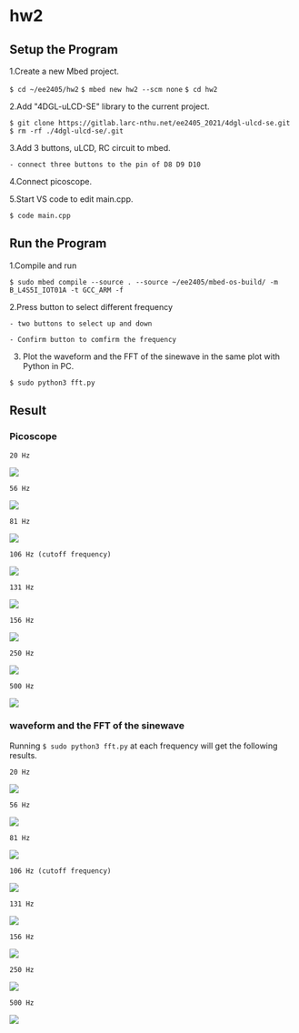 # hw2

## Setup the Program 

1.Create a new Mbed project.

` $ cd ~/ee2405/hw2 `
` $ mbed new hw2 --scm none `
` $ cd hw2 `    

2.Add "4DGL-uLCD-SE" library to the current project.

` $ git clone https://gitlab.larc-nthu.net/ee2405_2021/4dgl-ulcd-se.git `
` $ rm -rf ./4dgl-ulcd-se/.git `
    
3.Add 3 buttons, uLCD, RC circuit to mbed.

    - connect three buttons to the pin of D8 D9 D10

4.Connect picoscope.

5.Start VS code to edit main.cpp.

` $ code main.cpp `
    
## Run the Program 

1.Compile and run

` $ sudo mbed compile --source . --source ~/ee2405/mbed-os-build/ -m B_L4S5I_IOT01A -t GCC_ARM -f ` 

2.Press button to select different frequency
    
    - two buttons to select up and down
    
    - Confirm button to comfirm the frequency

3. Plot the waveform and the FFT of the sinewave in the same plot with Python in PC.

` $ sudo python3 fft.py ` 

## Result

###  Picoscope

    20 Hz

 ![](1.png)

    56 Hz

![](2.png)

    81 Hz

![](3.png)

    106 Hz (cutoff frequency)

![](5.png)

    131 Hz
    
 ![](6.png)

    156 Hz
    
 ![](7.png)

    250 Hz
    
![](8.png)

    500 Hz

![](9.png)


###  waveform and the FFT of the sinewave

  Running ` $ sudo python3 fft.py ` at each frequency will get the following results.

    20 Hz

 ![](20.png)

    56 Hz

![](56.png)

    81 Hz

![](81.png)

    106 Hz (cutoff frequency)

![](106.png)

    131 Hz
    
 ![](131.png)

    156 Hz
    
 ![](156.png)

    250 Hz
    
![](250.png)

    500 Hz

![](500.png)

